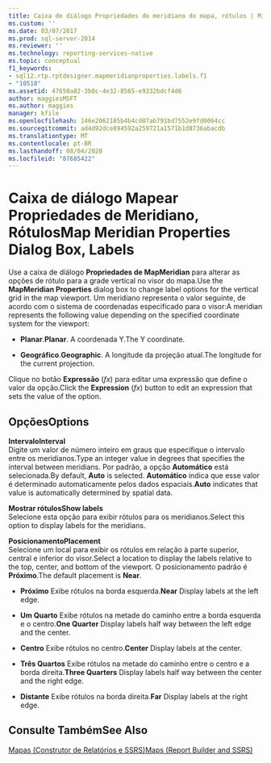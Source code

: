 ```yaml
---
title: Caixa de diálogo Propriedades do meridiano do mapa, rótulos | Microsoft Docs
ms.custom: ''
ms.date: 03/07/2017
ms.prod: sql-server-2014
ms.reviewer: ''
ms.technology: reporting-services-native
ms.topic: conceptual
f1_keywords:
- sql12.rtp.rptdesigner.mapmeridianproperties.labels.f1
- "10518"
ms.assetid: 47650a82-3b0c-4e32-8565-e9332bdcf4d6
author: maggiesMSFT
ms.author: maggies
manager: kfile
ms.openlocfilehash: 146e2062185b4b4cd07ab791bd7552e9fd0064cc
ms.sourcegitcommit: ad4d92dce894592a259721a1571b1d8736abacdb
ms.translationtype: MT
ms.contentlocale: pt-BR
ms.lasthandoff: 08/04/2020
ms.locfileid: "87685422"
---
```

# <a name="map-meridian-properties-dialog-box-labels"></a><span data-ttu-id="92ec8-102">Caixa de diálogo Mapear Propriedades de Meridiano, Rótulos</span><span class="sxs-lookup"><span data-stu-id="92ec8-102">Map Meridian Properties Dialog Box, Labels</span></span>
  <span data-ttu-id="92ec8-103">Use a caixa de diálogo **Propriedades de MapMeridian** para alterar as opções de rótulo para a grade vertical no visor do mapa.</span><span class="sxs-lookup"><span data-stu-id="92ec8-103">Use the **MapMeridian Properties** dialog box to change label options for the vertical grid in the map viewport.</span></span> <span data-ttu-id="92ec8-104">Um meridiano representa o valor seguinte, de acordo com o sistema de coordenadas especificado para o visor:</span><span class="sxs-lookup"><span data-stu-id="92ec8-104">A meridian represents the following value depending on the specified coordinate system for the viewport:</span></span>  
  
-   <span data-ttu-id="92ec8-105">**Planar**.</span><span class="sxs-lookup"><span data-stu-id="92ec8-105">**Planar**.</span></span> <span data-ttu-id="92ec8-106">A coordenada Y.</span><span class="sxs-lookup"><span data-stu-id="92ec8-106">The Y coordinate.</span></span>  
  
-   <span data-ttu-id="92ec8-107">**Geográfico**.</span><span class="sxs-lookup"><span data-stu-id="92ec8-107">**Geographic**.</span></span> <span data-ttu-id="92ec8-108">A longitude da projeção atual.</span><span class="sxs-lookup"><span data-stu-id="92ec8-108">The longitude for the current projection.</span></span>  
  
 <span data-ttu-id="92ec8-109">Clique no botão **Expressão** (*fx*) para editar uma expressão que define o valor da opção.</span><span class="sxs-lookup"><span data-stu-id="92ec8-109">Click the **Expression** (*fx*) button to edit an expression that sets the value of the option.</span></span>  
  
## <a name="options"></a><span data-ttu-id="92ec8-110">Opções</span><span class="sxs-lookup"><span data-stu-id="92ec8-110">Options</span></span>  
 <span data-ttu-id="92ec8-111">**Intervalo**</span><span class="sxs-lookup"><span data-stu-id="92ec8-111">**Interval**</span></span>  
 <span data-ttu-id="92ec8-112">Digite um valor de número inteiro em graus que especifique o intervalo entre os meridianos.</span><span class="sxs-lookup"><span data-stu-id="92ec8-112">Type an integer value in degrees that specifies the interval between meridians.</span></span> <span data-ttu-id="92ec8-113">Por padrão, a opção **Automático** está selecionada.</span><span class="sxs-lookup"><span data-stu-id="92ec8-113">By default, **Auto** is selected.</span></span> <span data-ttu-id="92ec8-114">**Automático** indica que esse valor é determinado automaticamente pelos dados espaciais.</span><span class="sxs-lookup"><span data-stu-id="92ec8-114">**Auto** indicates that value is automatically determined by spatial data.</span></span>  
  
 <span data-ttu-id="92ec8-115">**Mostrar rótulos**</span><span class="sxs-lookup"><span data-stu-id="92ec8-115">**Show labels**</span></span>  
 <span data-ttu-id="92ec8-116">Selecione esta opção para exibir rótulos para os meridianos.</span><span class="sxs-lookup"><span data-stu-id="92ec8-116">Select this option to display labels for the meridians.</span></span>  
  
 <span data-ttu-id="92ec8-117">**Posicionamento**</span><span class="sxs-lookup"><span data-stu-id="92ec8-117">**Placement**</span></span>  
 <span data-ttu-id="92ec8-118">Selecione um local para exibir os rótulos em relação à parte superior, central e inferior do visor.</span><span class="sxs-lookup"><span data-stu-id="92ec8-118">Select a location to display the labels relative to the top, center, and bottom of the viewport.</span></span> <span data-ttu-id="92ec8-119">O posicionamento padrão é **Próximo**.</span><span class="sxs-lookup"><span data-stu-id="92ec8-119">The default placement is **Near**.</span></span>  
  
-   <span data-ttu-id="92ec8-120">**Próximo** Exibe rótulos na borda esquerda.</span><span class="sxs-lookup"><span data-stu-id="92ec8-120">**Near** Display labels at the left edge.</span></span>  
  
-   <span data-ttu-id="92ec8-121">**Um Quarto** Exibe rótulos na metade do caminho entre a borda esquerda e o centro.</span><span class="sxs-lookup"><span data-stu-id="92ec8-121">**One Quarter** Display labels half way between the left edge and the center.</span></span>  
  
-   <span data-ttu-id="92ec8-122">**Centro** Exibe rótulos no centro.</span><span class="sxs-lookup"><span data-stu-id="92ec8-122">**Center** Display labels at the center.</span></span>  
  
-   <span data-ttu-id="92ec8-123">**Três Quartos** Exibe rótulos na metade do caminho entre o centro e a borda direita.</span><span class="sxs-lookup"><span data-stu-id="92ec8-123">**Three Quarters** Display labels half way between the center and the right edge.</span></span>  
  
-   <span data-ttu-id="92ec8-124">**Distante** Exibe rótulos na borda direita.</span><span class="sxs-lookup"><span data-stu-id="92ec8-124">**Far** Display labels at the right edge.</span></span>  
  
## <a name="see-also"></a><span data-ttu-id="92ec8-125">Consulte Também</span><span class="sxs-lookup"><span data-stu-id="92ec8-125">See Also</span></span>  
 [<span data-ttu-id="92ec8-126">Mapas &#40;Construtor de Relatórios e SSRS&#41;</span><span class="sxs-lookup"><span data-stu-id="92ec8-126">Maps &#40;Report Builder and SSRS&#41;</span></span>](report-design/maps-report-builder-and-ssrs.md)  
  
  
